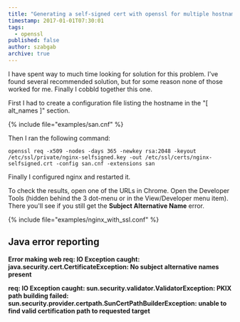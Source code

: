 ```yaml
---
title: "Generating a self-signed cert with openssl for multiple hostnames with Subject Alternative Name"
timestamp: 2017-01-01T07:30:01
tags:
  - openssl
published: false
author: szabgab
archive: true
---
```



I have spent way to much time looking for solution for this problem. I've found several recommended solution, but for some
reason none of those worked for me. Finally I cobbld together this one.


First I had to create a configuration file listing the hostname in the "[ alt_names ]" section.

{% include file="examples/san.cnf" %}

Then I ran the following command:

```
openssl req -x509 -nodes -days 365 -newkey rsa:2048 -keyout /etc/ssl/private/nginx-selfsigned.key -out /etc/ssl/certs/nginx-selfsigned.crt -config san.cnf -extensions san
```

Finally I configured nginx and restarted it.

To check the results, open one of the URLs in Chrome. Open the Developer Tools (hidden behind the 3 dot-menu or in the View/Developer menu item).
There you'll see if you still get the <b>Subject Alternative Name</b> error.

{% include file="examples/nginx_with_ssl.conf" %}

## Java error reporting

<b>Error making web req: IO Exception caught: java.security.cert.CertificateException: No subject alternative names present</b>

<b>req: IO Exception caught: sun.security.validator.ValidatorException: PKIX path building failed: sun.security.provider.certpath.SunCertPathBuilderException: unable to find valid certification path to
requested target</b>


